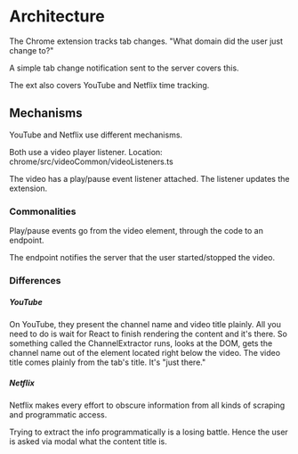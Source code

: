 # Architecture

The Chrome extension tracks tab changes. "What domain did the user just change to?"

A simple tab change notification sent to the server covers this.

The ext also covers YouTube and Netflix time tracking.

## Mechanisms

YouTube and Netflix use different mechanisms.

Both use a video player listener. Location: chrome/src/videoCommon/videoListeners.ts

The video has a play/pause event listener attached. The listener updates the extension.

### Commonalities

Play/pause events go from the video element, through the code to an endpoint.

The endpoint notifies the server that the user started/stopped the video.

### Differences

##### YouTube

On YouTube, they present the channel name and video title plainly. All you need to do is wait for React to finish rendering the content and it's there.
So something called the ChannelExtractor runs, looks at the DOM, gets the channel name out of the element located right below the video.
The video title comes plainly from the tab's title. It's "just there."

##### Netflix

Netflix makes every effort to obscure information from all kinds of scraping and programmatic access.

Trying to extract the info programmatically is a losing battle. Hence the user is asked via modal what the content title is.
